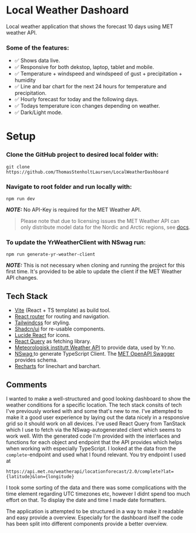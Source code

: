 # Local Weather Dashoard

Local weather application that shows the forecast 10 days using MET weather API.

### Some of the features:

- ✅ Shows data live.
- ✅ Responsive for both dekstop, laptop, tablet and mobile.
- ✅ Temperature + windspeed and windspeed of gust + precipitation + humidity
- ✅ Line and bar chart for the next 24 hours for temperature and precipitation.
- ✅ Hourly forecast for today and the following days.
- ✅ Todays temperature icon changes depending on weather.
- ✅ Dark/Light mode.

# Setup

### **Clone the GitHub project to desired local folder with:**

```
git clone https://github.com/ThomasStenholtLaursen/LocalWeatherDashboard
```

### **Navigate to root folder and run locally with:**

```
npm run dev
```

**_NOTE:_** No API-Key is required for the MET Weather API.

> Please note that due to licensing issues the MET Weather API can only distribute model data for the Nordic and Arctic regions, see [docs](https://api.met.no/weatherapi/locationforecast/2.0/documentation "Vite getting started").

### **To update the YrWeatherClient with NSwag run:**

```
npm run generate-yr-weather-client
```

**_NOTE:_** This is not necessary when cloning and running the project for this first time. It's provided to be able to update the client if the MET Weather API changes.

## Tech Stack

- [Vite](https://vitejs.dev/guide/ "Vite getting started") (React + TS template) as build tool.
- [React router](https://reactrouter.com/en/main/start/overview "React Router feature overview") for routing and navigation.
- [Tailwindcss](https://tailwindcss.com/docs/installation "Get started with Tailwind CSS") for styling.
- [Shadcn/ui](https://ui.shadcn.com/docs "shadcn/ui docs") for re-usable components.
- [Lucide React](https://lucide.dev/icons/ "Lucide React Icons") for icons.
- [React Query](https://tanstack.com/query/v3/docs/framework/react/overview "TanStack Query v3 - Overview") as fetching library.
- [Meteorologisk institutt Weather API](https://developer.yr.no/doc/GettingStarted/ "MET Weather API - Getting Started") to provide data, used by Yr.no.
- [NSwag ](https://github.com/RicoSuter/NSwag "Vite getting started") to generate TypeScript Client. The [MET OpenAPI Swagger](https://api.met.no/weatherapi/locationforecast/2.0/swagger "Schema for the JSON format included in the OpenAPI spec") provides schema.
- [Recharts](https://recharts.org/en-US/api/ComposedChart "Recharts ComposedChart") for linechart and barchart.

## Comments

I wanted to make a well-structured and good looking dashboard to show the weather conditions for a specific location. The tech stack consits of tech I've previously worked with and some that's new to me. I've attempted to make it a good user experience by laying out the data nicely in a responsive grid so it should work on all devices. I've used React Query from TanStack which I use to fetch via the NSwag-autogenerated client which seems to work well. With the generated code I'm provided with the interfaces and functions for each object and endpoint that the API provides which helps when working with especially TypeScript. I looked at the data from the `complete`-endpoint and used what I found relevant.
You try endpoint I used at

```
https://api.met.no/weatherapi/locationforecast/2.0/complete?lat={latitude}&lon={longitude}
```

I took some sorting of the data and there was some complications with the time element regarding UTC timezones etc, however I didnt spend too much effort on that. To display the date and time I made date formatters.

The application is attempted to be structured in a way to make it readable and easy provide a overview. Especially for the dashboard itself the code has been split into different components provide a better overview.
